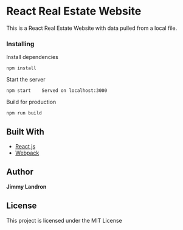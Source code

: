 # React Real Estate Website
This is a React Real Estate Website with data pulled from a local file. 


### Installing

Install dependencies

```
npm install
```


Start the server

```
npm start    Served on localhost:3000
```

Build for production

```
npm run build
```


## Built With

* [React js](https://reactjs.org/)
* [Webpack](https://webpack.js.org/)

## Author

 **Jimmy Landron** 



## License

This project is licensed under the MIT License 




